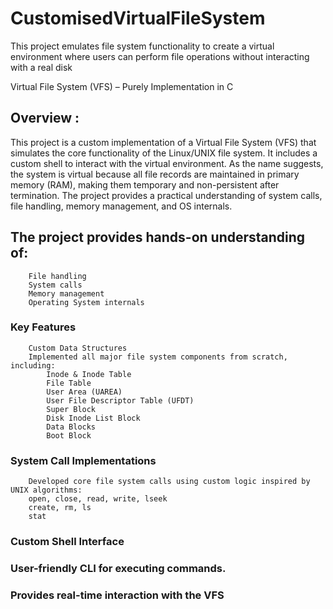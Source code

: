 # CustomisedVirtualFileSystem
This project emulates file system functionality to create a virtual environment where users can perform file operations without interacting with a real disk

Virtual File System (VFS) – Purely Implementation in C

## Overview :

This project is a custom implementation of a Virtual File System (VFS) that simulates the core functionality of the Linux/UNIX file system.
It includes a custom shell to interact with the virtual environment. 
As the name suggests, the system is virtual because all file records are maintained in primary memory (RAM), making them temporary and non-persistent after termination.
The project provides a practical understanding of system calls, file handling, memory management, and OS internals.

## The project provides hands-on understanding of:

        File handling
        System calls
        Memory management
        Operating System internals

### Key Features
        Custom Data Structures
        Implemented all major file system components from scratch, including:  
            Inode & Inode Table
            File Table
            User Area (UAREA)
            User File Descriptor Table (UFDT)
            Super Block
            Disk Inode List Block
            Data Blocks
            Boot Block

### System Call Implementations
        Developed core file system calls using custom logic inspired by UNIX algorithms:
        open, close, read, write, lseek
        create, rm, ls
        stat
          
### Custom Shell Interface

### User-friendly CLI for executing commands.

### Provides real-time interaction with the VFS
